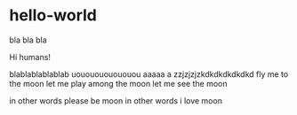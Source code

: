 # hello-world
bla bla bla

Hi humans!

blablablablablab uououououououou  aaaaa a zzjzjzjzkdkdkdkdkdkd
fly me to the moon
let me play among the moon
let me see the moon

in other words
please be moon
in other words
i love moon
